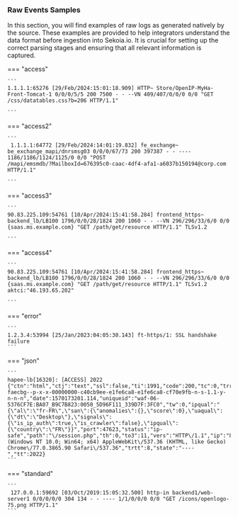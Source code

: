 
### Raw Events Samples

In this section, you will find examples of raw logs as generated natively by the source. These examples are provided to help integrators understand the data format before ingestion into Sekoia.io. It is crucial for setting up the correct parsing stages and ensuring that all relevant information is captured.


=== "access"

    ```
	1.1.1.1:65276 [29/Feb/2024:15:01:18.909] HTTP~ Store/OpenIP-MyHa-Front-Tomcat-1 0/0/0/5/5 200 7500 - - --VN 409/407/0/0/0 0/0 "GET /css/datatables.css?b=206 HTTP/1.1"

    ```



=== "access2"

    ```
	 1.1.1.1:64772 [29/Feb/2024:14:01:19.832] fe_exchange~ be_exchange_mapi/dnrsmsg03 0/0/0/67/73 200 397387 - - ---- 1186/1186/1124/1125/0 0/0 "POST 
    /mapi/emsmdb/?MailboxId=676395c0-caac-4df4-afa1-a6037b150194@corp.com HTTP/1.1"

    ```



=== "access3"

    ```
	90.83.225.109:54761 [10/Apr/2024:15:41:58.284] frontend_https~ backend_lb/LB100 1796/0/0/28/1824 200 1060 - - --VN 296/296/33/6/0 0/0 {saas.ms.example.com} "GET /path/get/resource HTTP/1.1" TLSv1.2

    ```



=== "access4"

    ```
	90.83.225.109:54761 [10/Apr/2024:15:41:58.284] frontend_https~ backend_lb/LB100 1796/0/0/28/1824 200 1060 - - --VN 296/296/33/6/0 0/0 {saas.ms.example.com} "GET /path/get/resource HTTP/1.1" TLSv1.2 aktci:"46.193.65.202"

    ```



=== "error"

    ```
	1.2.3.4:53994 [25/Jan/2023:04:05:30.143] ft-https/1: SSL handshake failure
    ```



=== "json"

    ```
	hapee-lb[16320]: [ACCESS] 2022 {"ctn":"html","ctj":"text","ssl":false,"ti":1991,"code":200,"tc":0,"trr":0,"qs":"1570172897","backend":"backoffice.corp.fr","meth":"GET","country":"FR","fingerprint":"y-faecbg--p-x-x-00000000-c40cb9ee-e1fe6ca8-e1fe6ca8-cf70e9fb-n-s-1.1-y-n-n-n","date":1570173201.114,"uniqueid":"waf-06-5376CF7E:BA07_B9C7B823:0050_5D96F111_339D7F:3FC0","tw":0,"ipqual":"{\"al\":\"fr-FR\",\"san\":{\"anomalies\":{},\"score\":0},\"uaqual\":{\"dt\":\"Desktop\"},\"signals\":{\"is_ip_auth\":true,\"is_crawler\":false},\"ipqual\":{\"country\":\"FR\"}}","port":47623,"status":"ip-safe","path":"\/session.php","th":0,"to3":11,"vers":"HTTP\/1.1","ip":"83.118.207.126","tr":31,"pn":"Windows","action":"forward","fssl":false,"pv":"10.0","fqdn":"backoffice.corp.fr","bytes":363,"browser":"Chrome","ua":"Mozilla\/5.0 (Windows NT 10.0; Win64; x64) AppleWebKit\/537.36 (KHTML, like Gecko) Chrome\/77.0.3865.90 Safari\/537.36","trtt":8,"state":"----","tt":2022}
    ```



=== "standard"

    ```
	 127.0.0.1:59692 [03/Oct/2019:15:05:32.500] http-in backend1/web-server1 0/0/0/0/0 304 134 - - ---- 1/1/0/0/0 0/0 "GET /icons/openlogo-75.png HTTP/1.1"
    ```



